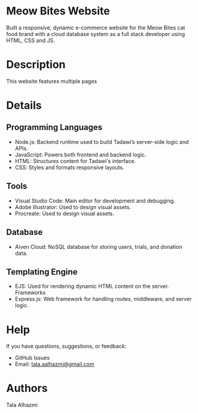 # Meow Bites Website
Built a responsive, dynamic e-commerce website for the Meow Bites cat food brand with a cloud database system as a full stack developer using HTML, CSS and JS.

# Description
This website features multiple pages

# Details
Programming Languages
-----
- Node.js: Backend runtime used to build Tadawi’s server-side logic and APIs.
- JavaScript: Powers both frontend and backend logic.
- HTML: Structures content for Tadawi's interface.
- CSS: Styles and formats responsive layouts.

Tools
-----
- Visual Studio Code: Main editor for development and debugging.
- Adobe Illustrator: Used to design visual assets.
- Procreate: Used to design visual assets.

Database
-----
- Aiven Cloud: NoSQL database for storing users, trials, and donation data.

Templating Engine
-----
- EJS: Used for rendering dynamic HTML content on the server.
Frameworks
- Express.js: Web framework for handling routes, middleware, and server logic.

# Help
If you have questions, suggestions, or feedback:

- GitHub Issues
- Email: tala.aalhazmi@gmail.com
  
# Authors
Tala Alhazmi
